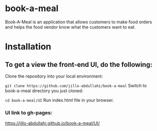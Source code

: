 # book-a-meal
Book-A-Meal is an application that allows customers to make food orders and helps the food vendor know what the customers want to eat.

# Installation
## To get a view the front-end UI, do the following:  
Clone the repository into your local environment:  

`git clone https://github.com/jillo-abdullahi/book-a-meal` 
Switch to book-a-meal directory you just cloned:  

`cd book-a-meal/UI`
Run index.html file in your browser.  

### UI link to gh-pages:  

https://jillo-abdullahi.github.io/book-a-meal/UI/
